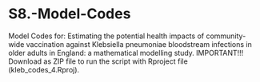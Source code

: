 # S8.-Model-Codes
Model Codes for: Estimating the potential health impacts of community-wide vaccination against Klebsiella pneumoniae bloodstream infections in older adults in England:  a mathematical modelling study. IMPORTANT!!! Download as ZIP file to run the script with Rproject file (kleb_codes_4.Rproj). 
